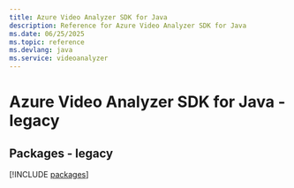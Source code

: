 ```yaml
---
title: Azure Video Analyzer SDK for Java
description: Reference for Azure Video Analyzer SDK for Java
ms.date: 06/25/2025
ms.topic: reference
ms.devlang: java
ms.service: videoanalyzer
---
```

# Azure Video Analyzer SDK for Java - legacy
## Packages - legacy
[!INCLUDE [packages](video-analyzer-index.md)]